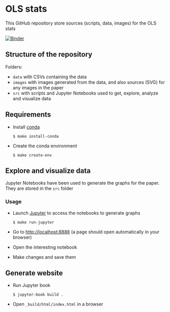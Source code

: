 # OLS stats

This GitHub repository store sources (scripts, data, images) for the OLS stats

[![Binder](https://mybinder.org/badge_logo.svg)](https://mybinder.org/v2/gh/open-life-science/ols-program-paper/main)

## Structure of the repository

Folders:
- `data` with CSVs containing the data
- `images` with images generated from the data, and also sources (SVG) for any images in the paper
- `src` with scripts and Jupyter Notebooks used to get, explore, analyze and visualize data

## Requirements

- Install [conda](https://conda.io/miniconda.html)

    ```
    $ make install-conda
    ```

- Create the conda environment

    ```
    $ make create-env
    ```

## Explore and visualize data

Jupyter Notebooks have been used to generate the graphs for the paper. They are stored in the `src` folder


### Usage

- Launch [Jupyter](https://jupyter.org/) to access the notebooks to generate graphs

    ```
    $ make run-jupyter
    ```

- Go to [http://localhost:8888](http://localhost:8888) (a page should open automatically in your browser)
- Open the interesting notebook
- Make changes and save them

## Generate website

- Run Jupyter book

    ```
    $ jupyter-book build .
    ```

- Open `_build/html/index.html` in a browser